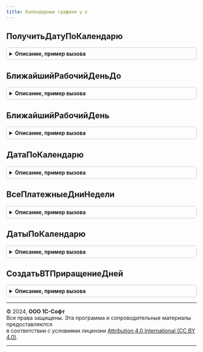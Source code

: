 ```yaml
---
title: Календарные графики у х
---
```



## ПолучитьДатуПоКалендарю
<details style="margin: 1em 0; padding: 0.5em; border: 1px solid #ccc; border-radius: 6px;">

<summary style="font-weight: bold; cursor: pointer;">Описание, пример вызова</summary>

```bsl

// Функция возвращает дату, которая отличается указанной даты на количество дней,
// входящих в указанный график.
//
// Параметры:
//	ГрафикРаботы	- график (или производственный календарь), который необходимо использовать,
//		тип СправочникСсылка.ПроизводственныеКалендари, либо массив соответствующих элементов.
//	ДатаОт			- дата, от которой нужно рассчитать количество дней, тип Дата.
//	КоличествоДней	- количество дней, на которые нужно увеличить либо уменьшить дату начала, тип Число.
//	ВызыватьИсключение - булево, если Истина вызывается исключение в случае незаполненного графика.
//  ДопустимыеДниНедели - массив допустимых дней недели (число дня в неделе) на которые можно перемещать дату (используется в платежном каленндаре для платежных дней недели) (реализовано только для производственного календаря)
//
// Возвращаемое значение
//	Дата			- дата, увеличенная на количество дней, входящих в график.
//	Если выбранный график не заполнен, и ВызыватьИсключение = Ложь, возвращается Неопределено.
//
Функция ПолучитьДатуПоКалендарю(Знач ГрафикРаботы, Знач ДатаОт, Знач КоличествоДней, ВызыватьИсключение = Истина, ДопустимыеДниНедели = Неопределено) Экспорт
```

Пример вызова
```bsl
Результат = КалендарныеГрафикиУХ.ПолучитьДатуПоКалендарю(ГрафикРаботы, ДатаОт, КоличествоДней, ВызыватьИсключение, ДопустимыеДниНедели);
```
</details>

## БлижайшийРабочийДеньДо
<details style="margin: 1em 0; padding: 0.5em; border: 1px solid #ccc; border-radius: 6px;">

<summary style="font-weight: bold; cursor: pointer;">Описание, пример вызова</summary>

```bsl

Функция БлижайшийРабочийДеньДо(знач ГрафикРаботы, знач ДатаОт, знач ДатаДо, знач ДопустимыеДниНедели = Неопределено) Экспорт
```

Пример вызова
```bsl
Результат = КалендарныеГрафикиУХ.БлижайшийРабочийДеньДо(знач ГрафикРаботы, знач ДатаОт, знач ДатаДо, знач ДопустимыеДниНедели);
```
</details>

## БлижайшийРабочийДень
<details style="margin: 1em 0; padding: 0.5em; border: 1px solid #ccc; border-radius: 6px;">

<summary style="font-weight: bold; cursor: pointer;">Описание, пример вызова</summary>

```bsl

Функция БлижайшийРабочийДень(Знач ПроизводственныйКалендарь, ДатаОперации, Знач СпособПереносаОпераций) Экспорт
```

Пример вызова
```bsl
Результат = КалендарныеГрафикиУХ.БлижайшийРабочийДень(ПроизводственныйКалендарь, ДатаОперации, СпособПереносаОпераций) 
```
</details>

## ДатаПоКалендарю
<details style="margin: 1em 0; padding: 0.5em; border: 1px solid #ccc; border-radius: 6px;">

<summary style="font-weight: bold; cursor: pointer;">Описание, пример вызова</summary>

```bsl

// Возвращает дату, которая отличается указанной даты ДатаОт на количество дней,
// входящих в указанный график или производственный календарь ГрафикРаботы.
//
// Параметры:
//	 ГрафикРаботы	- СправочникСсылка.Календари, СправочникСсылка.ПроизводственныеКалендари - график или
//                    производственный календарь, который необходимо использовать для расчета даты.
//	 ДатаОт			- Дата - дата, от которой нужно рассчитать количество дней.
//	 КоличествоДней	- Число - количество дней, на которые нужно увеличить дату начала.
//	 ВызыватьИсключение - Булево - если Истина, вызвать исключение в случае незаполненного графика.
//   ДопустимыеДниНедели - массив допустимых дней недели (число дня в неделе) на которые можно перемещать дату (используется в платежном календаре для платежных дней недели) (реализовано только для производственного календаря)
//
// Возвращаемое значение:
//	 Дата, Неопределено - дата, увеличенная на количество дней, входящих в график.
//	                      Если выбранный график не заполнен, и ВызыватьИсключение = Ложь, возвращается Неопределено.
//
Функция ДатаПоКалендарю(Знач ГрафикРаботы, Знач ДатаОт, Знач КоличествоДней, ВызыватьИсключение = Истина, ДопустимыеДниНедели = Неопределено) Экспорт
```

Пример вызова
```bsl
Результат = КалендарныеГрафикиУХ.ДатаПоКалендарю(ГрафикРаботы, ДатаОт, КоличествоДней, ВызыватьИсключение, ДопустимыеДниНедели);
```
</details>

## ВсеПлатежныеДниНедели
<details style="margin: 1em 0; padding: 0.5em; border: 1px solid #ccc; border-radius: 6px;">

<summary style="font-weight: bold; cursor: pointer;">Описание, пример вызова</summary>

```bsl

Функция ВсеПлатежныеДниНедели() Экспорт
```

Пример вызова
```bsl
Результат = КалендарныеГрафикиУХ.ВсеПлатежныеДниНедели());
```
</details>

## ДатыПоКалендарю
<details style="margin: 1em 0; padding: 0.5em; border: 1px solid #ccc; border-radius: 6px;">

<summary style="font-weight: bold; cursor: pointer;">Описание, пример вызова</summary>

```bsl

// Возвращает даты, которые отличаются от указанной даты ДатаОт на количество дней,
// входящих в указанный график ГрафикРаботы.
//
// Параметры:
//	 ГрафикРаботы	- СправочникСсылка.Календари, СправочникСсылка.ПроизводственныеКалендари - график или
//                    производственный календарь, который необходимо использовать для расчета дат.
//	 ДатаОт			- Дата - дата, от которой нужно рассчитать количество дней.
//	 МассивДней		- Массив - количество дней (Число), на которые нужно увеличить дату начала.
//	 РассчитыватьСледующуюДатуОтПредыдущей	- Булево - нужно ли рассчитывать следующую дату от предыдущей или
//											           все даты рассчитываются от переданной даты.
//	 ВызыватьИсключение - Булево - если Истина, вызвать исключение в случае незаполненного графика.
//   ДопустимыеДниНедели - массив допустимых дней недели (число дня в неделе) на которые можно перемещать дату (используется в платежном календаре для платежных дней недели) (реализовано только для производственного календаря)
//
// Возвращаемое значение:
//	 Неопределено, Массив - массив дат, увеличенных на количество дней, входящих в график,
//	                        Если график ГрафикРаботы не заполнен, и ВызыватьИсключение = Ложь, возвращается Неопределено.
//
Функция ДатыПоКалендарю(Знач ГрафикРаботы, Знач ДатаОт, Знач МассивДней, Знач РассчитыватьСледующуюДатуОтПредыдущей = Ложь, ВызыватьИсключение = Истина, ДопустимыеДниНедели = Неопределено) Экспорт
```

Пример вызова
```bsl
Результат = КалендарныеГрафикиУХ.ДатыПоКалендарю(ГрафикРаботы, ДатаОт, МассивДней, РассчитыватьСледующуюДатуОтПредыдущей, ВызыватьИсключение, ДопустимыеДниНедели);
```
</details>

## СоздатьВТПриращениеДней
<details style="margin: 1em 0; padding: 0.5em; border: 1px solid #ccc; border-radius: 6px;">

<summary style="font-weight: bold; cursor: pointer;">Описание, пример вызова</summary>

```bsl

// Создает временную таблицу ВТПриращениеДней, в которой для каждого элемента из МассивДней
// формируется строка с индексом элемента и значением - количеством дней.
//
// Параметры:
//	- МенеджерВременныхТаблиц,
//	- МассивДней - массив, количество дней,
//	- РассчитыватьСледующуюДатуОтПредыдущей - необязательный, по умолчанию Ложь.
//
Процедура СоздатьВТПриращениеДней(МенеджерВременныхТаблиц, Знач МассивДней, Знач РассчитыватьСледующуюДатуОтПредыдущей = Ложь) Экспорт
```

Пример вызова
```bsl
КалендарныеГрафикиУХ.СоздатьВТПриращениеДней(МенеджерВременныхТаблиц, МассивДней, РассчитыватьСледующуюДатуОтПредыдущей);
```
</details>

---

© 2024, **ООО 1С-Софт**  
Все права защищены. Эта программа и сопроводительные материалы предоставляются  
в соответствии с условиями лицензии [Attribution 4.0 International (CC BY 4.0)](https://creativecommons.org/licenses/by/4.0/legalcode).

---
